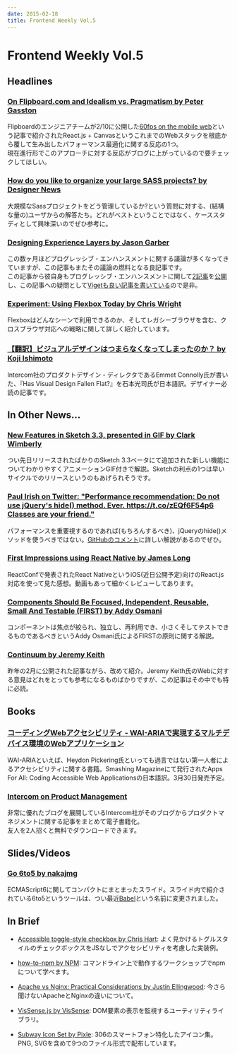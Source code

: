 ```yaml
---
date: 2015-02-18
title: Frontend Weekly Vol.5
---
```


# Frontend Weekly Vol.5

## Headlines

### [On Flipboard.com and Idealism vs. Pragmatism by Peter Gasston](http://www.broken-links.com/2015/02/13/flipboard-com-idealism-vs-pragmatism/)

Flipboardのエンジニアチームが2/10に公開した[60fps on the mobile web](http://engineering.flipboard.com/2015/02/mobile-web/)という記事で紹介されたReact.js + CanvasというこれまでのWebスタックを根底から覆して生み出したパフォーマンス最適化に関する反応の1つ。  
現在進行形でこのアプローチに対する反応がブログに上がっているので要チェックしてほしい。

### [How do you like to organize your large SASS projects? by Designer News](https://news.layervault.com/stories/44121-how-do-you-like-to-organize-your-large-sass-projects)

大規模なSassプロジェクトをどう管理しているか?という質問に対する、(結構な量の)ユーザからの解答たち。どれがベストということではなく、ケーススタディとして興味深いのでぜひ参考に。

### [Designing Experience Layers by Jason Garber](http://sixtwothree.org/posts/designing-experience-layers)

この数ヶ月ほどプログレッシブ・エンハンスメントに関する議論が多くなってきていますが、この記事もまたその議論の燃料となる良記事です。  
この記事から彼自身もプログレッシブ・エンハンスメントに関して[2記事](http://sixtwothree.org/posts/in-defense-of-progressive-enhancement)を[公開](http://sixtwothree.org/posts/the-practical-case-for-progressive-enhancement)し、この記事への疑問として[Vigetも良い記事を書いている](http://viget.com/extend/progressive-enhancement-benefits)ので是非。

### [Experiment: Using Flexbox Today by Chris Wright](http://chriswrightdesign.com/experiments/using-flexbox-today/)

Flexboxはどんなシーンで利用できるのか、そしてレガシーブラウザを含む、クロスブラウザ対応への戦略に関して詳しく紹介しています。

### [【翻訳】ビジュアルデザインはつまらなくなってしまったのか？ by Koji Ishimoto](http://t32k.me/mol/log/has-visual-design-fallen-flat/)

Intercom社のプロダクトデザイン・ディレクタであるEmmet Connolly氏が書いた、『Has Visual Design Fallen Flat?』を石本光司氏が日本語訳。デザイナー必読の記事です。

## In Other News…

### [New Features in Sketch 3.3, presented in GIF by Clark Wimberly](https://medium.com/@clarklab/new-features-in-sketch-3-3-presented-in-gif-cfc1b06e27c8)

つい先日リリースされたばかりのSketch 3.3ベータにて追加された新しい機能についてわかりやすくアニメーションGIF付きで解説。Sketchの利点の1つは早いサイクルでのリリースというのもあげられそうです。

### [Paul Irish on Twitter: "Performance recommendation: Do not use jQuery's hide() method. Ever. https://t.co/zEQf6F54p6 Classes are your friend."](https://twitter.com/paul_irish/status/564443848613847040)

パフォーマンスを重要視するのであれば(もちろんするべき)、jQueryのhide()メソッドを使うべきではない。[GitHubのコメント](https://t.co/zEQf6F54p6)に詳しい解説があるのでぜひ。

### [First Impressions using React Native by James Long](http://jlongster.com/First-Impressions-using-React-Native)

ReactConfで発表されたReact NativeというiOS(近日公開予定)向けのReact.js対応を使って見た感想。動画もあって細かくレビューしてあります。

### [Components Should Be Focused, Independent, Reusable, Small And Testable (FIRST) by Addy Osmani](http://addyosmani.com/first/)

コンポーネントは焦点が絞られ、独立し、再利用でき、小さくそしてテストできるものであるべきというAddy Osmani氏によるFIRSTの原則に関する解説。

### [Continuum by Jeremy Keith](https://adactio.com/journal/6692)

昨年の2月に公開された記事ながら、改めて紹介。Jeremy Keith氏のWebに対する意見はどれをとっても参考になるものばかりですが、この記事はその中でも特に必読。

## Books

### [コーディングWebアクセシビリティ - WAI-ARIAで実現するマルチデバイス環境のWebアプリケーション](http://amzn.to/1L779Fi)

WAI-ARIAといえば、Heydon Pickering氏といっても過言ではない第一人者によるアクセシビリティに関する書籍。Smashing Magazineにて発行されたApps For All: Coding Accessible Web Applicationsの日本語訳。3月30日発売予定。

### [Intercom on Product Management](http://blog.intercom.io/product-management-ebook/)

非常に優れたブログを展開しているIntercom社がそのブログからプロダクトマネジメントに関する記事をまとめて電子書籍化。  
友人を2人招くと無料でダウンロードできます。

## Slides/Videos

### [Go 6to5 by nakajmg](http://slides.com/nakajmg/go-6to5#/)

ECMAScript6に関してコンパクトにまとまったスライド。スライド内で紹介されている6to5というツールは、つい最近[Babel](https://github.com/babel/babel)という名前に変更されました。

## In Brief

- [Accessible toggle-style checkbox by Chris Hart](http://codepen.io/personable/pen/stpwD): よく見かけるトグルスタイルのチェックボックスをJSなしでアクセシビリティを考慮した実装例。

- [how-to-npm by NPM](https://github.com/npm/how-to-npm): コマンドライン上で動作するワークショップでnpmについて学べます。

- [Apache vs Nginx: Practical Considerations by Justin Ellingwood](https://www.digitalocean.com/community/tutorials/apache-vs-nginx-practical-considerations): 今さら聞けないApacheとNginxの違いについて。

- [VisSense.js by VisSense](https://github.com/vissense/vissense): DOM要素の表示を監視するユーティリティライブラリ。

- [Subway Icon Set by Pixle](https://github.com/pixle/subway): 306のスマートフォン特化したアイコン集。PNG, SVGを含めて9つのファイル形式で配布しています。
